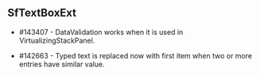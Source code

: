 ## SfTextBoxExt

* \#143407 - DataValidation works when it is used in VirtualizingStackPanel.

* \#142663 - Typed text is replaced now with first item when two or more entries have similar value.

